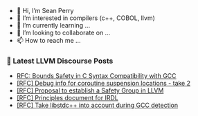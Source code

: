 - 👋 Hi, I’m Sean Perry
- 👀 I’m interested in compilers (c++, COBOL, llvm)
- 🌱 I’m currently learning ...
- 💞️ I’m looking to collaborate on ...
- 📫 How to reach me ...

<!---
s66perry/s66perry is a ✨ special ✨ repository because its `README.md` (this file) appears on your GitHub profile.
You can click the Preview link to take a look at your changes.
--->
### 📕 Latest LLVM Discourse Posts

<!-- DISCOURSE-LLVM:START -->
- [RFC: Bounds Safety in C Syntax Compatibility with GCC](https://discourse.llvm.org/t/rfc-bounds-safety-in-c-syntax-compatibility-with-gcc/85885?page=4#post_65)
- [[RFC] Debug info for coroutine suspension locations - take 2](https://discourse.llvm.org/t/rfc-debug-info-for-coroutine-suspension-locations-take-2/86606#post_9)
- [[RFC] Proposal to establish a Safety Group in LLVM](https://discourse.llvm.org/t/rfc-proposal-to-establish-a-safety-group-in-llvm/86916?page=3#post_51)
- [[RFC] Principles document for IRDL](https://discourse.llvm.org/t/rfc-principles-document-for-irdl/86931#post_9)
- [[RFC] Take libstdc++ into account during GCC detection](https://discourse.llvm.org/t/rfc-take-libstdc-into-account-during-gcc-detection/86992#post_10)
<!-- DISCOURSE-LLVM:END -->
